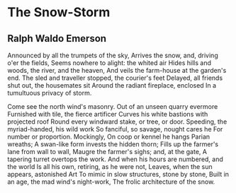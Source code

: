 # The Snow-Storm
## Ralph Waldo Emerson
Announced by all the trumpets of the sky,
Arrives the snow, and, driving o'er the fields,
Seems nowhere to alight: the whited air
Hides hills and woods, the river, and the heaven,
And veils the farm-house at the garden's end.
The sled and traveller stopped, the courier's feet
Delayed, all friends shut out, the housemates sit
Around the radiant fireplace, enclosed
In a tumultuous privacy of storm.

Come see the north wind's masonry.
Out of an unseen quarry evermore
Furnished with tile, the fierce artificer
Curves his white bastions with projected roof
Round every windward stake, or tree, or door.
Speeding, the myriad-handed, his wild work
So fanciful, so savage, nought cares he
For number or proportion. Mockingly,
On coop or kennel he hangs Parian wreaths;
A swan-like form invests the hidden thorn;
Fills up the farmer's lane from wall to wall,
Maugre the farmer's sighs; and, at the gate,
A tapering turret overtops the work.
And when his hours are numbered, and the world
Is all his own, retiring, as he were not,
Leaves, when the sun appears, astonished Art
To mimic in slow structures, stone by stone,
Built in an age, the mad wind's night-work,
The frolic architecture of the snow.